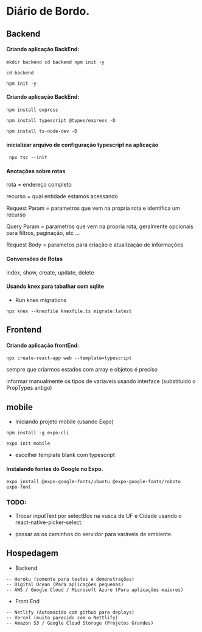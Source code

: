 # Diário de Bordo.

## Backend

#### Criando aplicação BackEnd:

`
mkdir backend
cd backend
npm init -y
`

`
cd backend
`

`
npm init -y
`
#### Criando aplicação BackEnd:

`
npm install express
`

`
npm install typescript @types/express -D
`

`
npm install ts-node-dev -D
`

#### inicializar arquivo de configuração typescript na aplicação

` 
npx tsc --init
`

#### Anotações sobre rotas

rota = endereço completo

recurso = qual entidade estamos acessando 

Request Param = parametros que vem na propria rota e identifica um recurso

Query Param = parametros que vem na propria rota, geralmente opcionais para 
filtros, paginação, etc ...

Request Body = parametos para criação e atualização de informações

#### Convensões de Rotas

index, show, create, update, delete

#### Usando knex para tabalhar com sqlite

- Run knex migrations

`
npx knex --knexfile knexfile.ts migrate:latest
`


## Frontend

#### Criando aplicação frontEnd:

`
npx create-react-app web --template=typescript
`

sempre que criarmos estados com array e objetos é preciso

informar manualmente os tipos de variaveis usando interface (substituido o PropTypes antigo)

## mobile

- Iniciando projeto mobile (usando Expo)

`
npm install -g expo-cli
`

`
expo init mobile
`
* escolher template blank com typescript 
  

#### Instalando fontes do Google no Expo.
  
  `
  expo install @expo-google-fonts/ubuntu @expo-google-fonts/roboto  expo-font
  `

### TODO:

 - Trocar inputText por selectBox na vusca de UF e Cidade usando o react-native-picker-select.

 - passar as os caminhos do servidor para varáveis de ambiente.


## Hospedagem

   - Backend

    -- Heroku (somente para testes e demonstrações)
    -- Digital Ocean (Para aplicações pequenas)
    -- AWS / Google Cloud / Microsoft Azure (Para aplicações maiores)

   - Front End
    
    -- Netlify (Automazido com github para deploys) 
    -- Vercel (muito parecido com o Nettlify)
    -- Amazon S3 / Google Cloud Storage (Projetos Grandes)